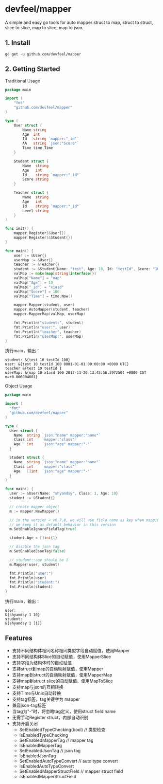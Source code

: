 # devfeel/mapper

A simple and easy go tools for auto mapper struct to map, struct to struct, slice to slice, map to slice, map to json.

## 1. Install

```
go get -u github.com/devfeel/mapper
```

## 2. Getting Started

Traditional Usage
``` go
package main

import (
	"fmt"
	"github.com/devfeel/mapper"
)

type (
	User struct {
		Name string
		Age  int
		Id   string `mapper:"_id"`
		AA   string `json:"Score"`
		Time time.Time
	}

	Student struct {
		Name  string
		Age   int
		Id    string `mapper:"_id"`
		Score string
	}

	Teacher struct {
		Name  string
		Age   int
		Id    string `mapper:"_id"`
		Level string
	}
)

func init() {
	mapper.Register(&User{})
	mapper.Register(&Student{})
}

func main() {
	user := &User{}
	userMap := &User{}
	teacher := &Teacher{}
	student := &Student{Name: "test", Age: 10, Id: "testId", Score: "100"}
	valMap := make(map[string]interface{})
	valMap["Name"] = "map"
	valMap["Age"] = 10
	valMap["_id"] = "x1asd"
	valMap["Score"] = 100
	valMap["Time"] = time.Now()

	mapper.Mapper(student, user)
	mapper.AutoMapper(student, teacher)
	mapper.MapperMap(valMap, userMap)

	fmt.Println("student:", student)
	fmt.Println("user:", user)
	fmt.Println("teacher", teacher)
	fmt.Println("userMap:", userMap)
}
```

执行main，输出：
```
student: &{test 10 testId 100}
user: &{test 10 testId 100 0001-01-01 00:00:00 +0000 UTC}
teacher &{test 10 testId }
userMap: &{map 10 x1asd 100 2017-11-20 13:45:56.3972504 +0800 CST m=+0.006004001}
```

Object Usage

``` go
package main

import (
  "fmt"
  "github.com/devfeel/mapper"
)

type (
  User struct {
    Name  string `json:"name" mapper:"name"`
    Class int    `mapper:"class"`
    Age   int    `json:"age" mapper:"-"`
  }

  Student struct {
    Name  string `json:"name" mapper:"name"`
    Class int    `mapper:"class"`
    Age   []int  `json:"age" mapper:"-"`
  }
)

func main() {
  user := &User{Name: "shyandsy", Class: 1, Age: 10}
  student := &Student{}

  // create mapper object
  m := mapper.NewMapper()

  // in the version < v0.7.8, we will use field name as key when mapping structs
  // we keep it as default behavior in this version
  m.SetEnableIgnoreFieldTag(true)

  student.Age = []int{1}

  // disable the json tag
  m.SetEnabledJsonTag(false)

  // student::age should be 1
  m.Mapper(user, student)

  fmt.Println("user:")
  fmt.Println(user)
  fmt.Println("student:")
  fmt.Println(student)
}
```

执行main，输出：
```
user:
&{shyandsy 1 10}
student:
&{shyandsy 1 [1]}
```



## Features

* 支持不同结构体相同名称相同类型字段自动赋值，使用Mapper
* 支持不同结构体Slice的自动赋值，使用MapperSlice
* 支持字段为结构体时的自动赋值
* 支持struct到map的自动映射赋值，使用Mapper
* 支持map到struct的自动映射赋值，使用MapperMap
* 支持map到struct slice的自动赋值，使用MapToSlice
* 支持map与json的互相转换
* 支持Time与Unix自动转换
* 支持tag标签，tag关键字为 mapper
* 兼容json-tag标签
* 当tag为"-"时，将忽略tag定义，使用struct field name
* 无需手动Register struct，内部自动识别
* 支持开启关闭
  * SetEnabledTypeChecking(bool)   // 类型检查
  * IsEnabledTypeChecking 
  * SetEnabledMapperTag            // mapper tag
  * IsEnabledMapperTag
  * SetEnabledJsonTag              // json tag
  * IsEnabledJsonTag
  * SetEnabledAutoTypeConvert      // auto type convert
  * IsEnabledAutoTypeConvert
  * SetEnabledMapperStructField    // mapper struct field
  * IsEnabledMapperStructField